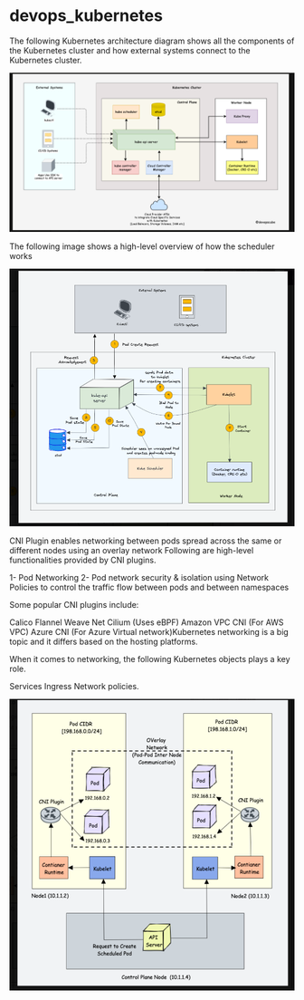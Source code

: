 # devops_kubernetes

The following Kubernetes architecture diagram shows all the components of the Kubernetes cluster and how external systems connect to the Kubernetes cluster.

![alt cluster](images/k8_cluster.PNG)

The following image shows a high-level overview of how the scheduler works

![alt scheduler](images/k8_scheduler.PNG)

CNI Plugin enables networking between pods spread across the same or different nodes using an overlay network
Following are high-level functionalities provided by CNI plugins.

1- Pod Networking
2- Pod network security & isolation using Network Policies to control the traffic flow between pods and between namespaces

Some popular CNI plugins include:

Calico
Flannel
Weave Net
Cilium (Uses eBPF)
Amazon VPC CNI (For AWS VPC)
Azure CNI (For Azure Virtual network)Kubernetes networking is a big topic and it differs based on the hosting platforms.

When it comes to networking, the following Kubernetes objects plays a key role.

Services
Ingress
Network policies.

![alt k8_overlay_network](images/overlay_networking.PNG)



